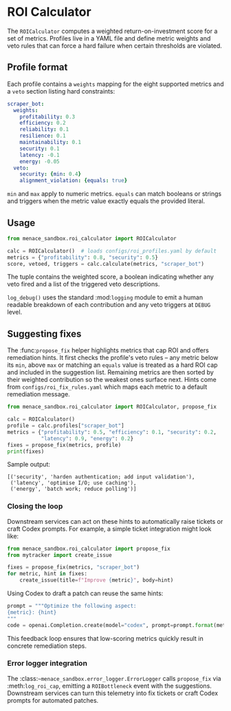 # ROI Calculator

The `ROICalculator` computes a weighted return-on-investment score for a
set of metrics. Profiles live in a YAML file and define metric weights and
veto rules that can force a hard failure when certain thresholds are
violated.

## Profile format

Each profile contains a `weights` mapping for the eight supported metrics and
a `veto` section listing hard constraints:

```yaml
scraper_bot:
  weights:
    profitability: 0.3
    efficiency: 0.2
    reliability: 0.1
    resilience: 0.1
    maintainability: 0.1
    security: 0.1
    latency: -0.1
    energy: -0.05
  veto:
    security: {min: 0.4}
    alignment_violation: {equals: true}
```

`min` and `max` apply to numeric metrics. `equals` can match booleans or
strings and triggers when the metric value exactly equals the provided
literal.

## Usage

```python
from menace_sandbox.roi_calculator import ROICalculator

calc = ROICalculator()  # loads configs/roi_profiles.yaml by default
metrics = {"profitability": 0.8, "security": 0.5}
score, vetoed, triggers = calc.calculate(metrics, "scraper_bot")
```

The tuple contains the weighted score, a boolean indicating whether any veto
fired and a list of the triggered veto descriptions.

`log_debug()` uses the standard :mod:`logging` module to emit a human readable
breakdown of each contribution and any veto triggers at ``DEBUG`` level.

## Suggesting fixes

The :func:`propose_fix` helper highlights metrics that cap ROI and offers
remediation hints. It first checks the profile's veto rules – any metric below
its ``min``, above ``max`` or matching an ``equals`` value is treated as a hard
ROI cap and included in the suggestion list. Remaining metrics are then sorted
by their weighted contribution so the weakest ones surface next. Hints come
from ``configs/roi_fix_rules.yaml`` which maps each metric to a default
remediation message.

```python
from menace_sandbox.roi_calculator import ROICalculator, propose_fix

calc = ROICalculator()
profile = calc.profiles["scraper_bot"]
metrics = {"profitability": 0.5, "efficiency": 0.1, "security": 0.2,
           "latency": 0.9, "energy": 0.2}
fixes = propose_fix(metrics, profile)
print(fixes)
```

Sample output:

```text
[('security', 'harden authentication; add input validation'),
 ('latency', 'optimise I/O; use caching'),
 ('energy', 'batch work; reduce polling')]
```

### Closing the loop

Downstream services can act on these hints to automatically raise tickets or
craft Codex prompts. For example, a simple ticket integration might look like:

```python
from menace_sandbox.roi_calculator import propose_fix
from mytracker import create_issue

fixes = propose_fix(metrics, "scraper_bot")
for metric, hint in fixes:
    create_issue(title=f"Improve {metric}", body=hint)
```

Using Codex to draft a patch can reuse the same hints:

```python
prompt = """Optimize the following aspect:
{metric}: {hint}
"""
code = openai.Completion.create(model="codex", prompt=prompt.format(metric=metric, hint=hint))
```

This feedback loop ensures that low-scoring metrics quickly result in concrete
remediation steps.

### Error logger integration

The :class:`~menace_sandbox.error_logger.ErrorLogger` calls
``propose_fix`` via :meth:`log_roi_cap`, emitting a ``ROIBottleneck`` event
with the suggestions. Downstream services can turn this telemetry into fix
tickets or craft Codex prompts for automated patches.
